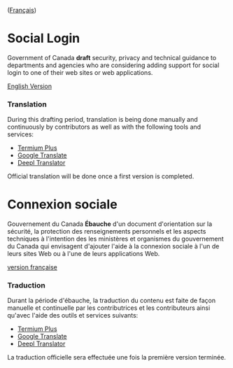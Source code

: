 ([Français](#Connexion-sociale))

# Social Login

Government of Canada **draft** security, privacy and technical guidance to
departments and agencies who are considering adding support for social login to
one of their web sites or web applications.

 [English Version](main-en.md)

### Translation

During this drafting period, translation is being done manually and continuously
by contributors as well as with the following tools and services:

* [Termium Plus](http://www.btb.termiumplus.gc.ca/)
* [Google Translate](https://translate.google.com/)
* [Deepl Translator](https://www.deepl.com/translator)

Official translation will be done once a first version is completed.

# Connexion sociale

Gouvernement du Canada **Ébauche** d'un document d'orientation sur la sécurité,
la protection des renseignements personnels et les aspects techniques à
l'intention des les ministères et organismes du gouvernement du Canada qui
envisagent d'ajouter l'aide à la connexion sociale à l'un de leurs sites Web ou
à l'une de leurs applications Web.

[version française](main-fr.md)

### Traduction

Durant la période d'ébauche, la traduction du contenu est faite de façon
manuelle et continuelle par les contributrices et les contributeurs ainsi
qu'avec l'aide des outils et services suivants:

* [Termium Plus](http://www.btb.termiumplus.gc.ca/)
* [Google Translate](https://translate.google.com/)
* [Deepl Translator](https://www.deepl.com/translator)

La traduction officielle sera effectuée une fois la première version terminée.